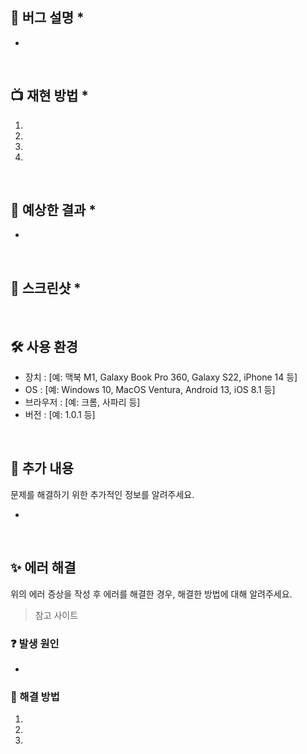 
<!-- Title 작성 요령 -->
<!-- 발생한 버그를 축약한 명사 형태의 문자열로 작성해주세요. -->
<!-- 각각의 항목 중 항목명 뒤에 '*'가 붙는 항목들은 필수 작성 항목입니다. -->

## 📢 버그 설명 *
<!-- 어떤 버그인지 자세히 알려주세요. -->
<!-- 가독성을 고려하여 너무 길지 않게 문장을 끊어서 작성해주시기 바랍니다. -->

- 


<br>

## 📺 재현 방법 *
<!-- 해당 버그가 발생하기까지의 작업 순서 및 실행 과정을 "No."를 붙여 작성해주세요. -->

1. 
2. 
3. 
4. 

<br>


## 💭 예상한 결과 *
<!-- 예상했던 결과는 어떤 것이었는지 알려주세요. -->

- 


<br>


## 📸 스크린샷 *
<!-- 가능한 경우 문제를 파악하는데 도움이 되는 스크린샷을 추가해주세요. -->
<!-- 콘솔창 에러의 경우, 간단한 에러 및 핵심 에러 메세지를 코드 형태로 작성해도 괜찮습니다. -->



<br>

## 🛠 사용 환경
- 장치 : [예: 맥북 M1, Galaxy Book Pro 360, Galaxy S22, iPhone 14 등]
- OS : [예: Windows 10, MacOS Ventura, Android 13, iOS 8.1 등]
- 브라우저 : [예: 크롬, 사파리 등]
- 버전 : [예: 1.0.1 등]


<br>

## 📝 추가 내용
문제를 해결하기 위한 추가적인 정보를 알려주세요.

- 


<br>

## ✨ 에러 해결
위의 에러 증상을 작성 후 에러를 해결한 경우, 해결한 방법에 대해 알려주세요.

> 참고 사이트


### ❓ 발생 원인

- 


### 🚥 해결 방법

1.
2. 
3. 



<br>
<br>